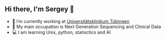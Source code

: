 ## Hi there, I'm Sergey 👋

- :dna: I’m currently working at [Universitätsklinikum Tübingen](https://www.medizin.uni-tuebingen.de/en-de/das-klinikum/einrichtungen/zentren/gene-and-rna-therapy-center/ag-skokowa)
- :microscope: My main occupation is Next Generation Sequencing and Clinical Data
- :computer: I am learning Unix, python, statisctics and AI

<!--
**kandabarau/kandabarau** is a ✨ _special_ ✨ repository because its `README.md` (this file) appears on your GitHub profile.

Here are some ideas to get you started:

- 🔭 I’m currently working on ...
- 🌱 I’m currently learning ...
- 👯 I’m looking to collaborate on ...
- 🤔 I’m looking for help with ...
- 💬 Ask me about ...
- 📫 How to reach me: ...
- 😄 Pronouns: ...
- ⚡ Fun fact: ...
-->
